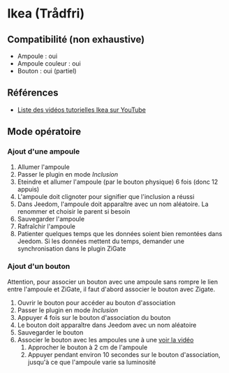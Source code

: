 # Ikea (Trådfri)

## Compatibilité (non exhaustive)

* Ampoule : oui
* Ampoule couleur : oui
* Bouton : oui (partiel)

## Références

* [Liste des vidéos tutorielles Ikea sur YouTube](https://www.youtube.com/watch?v=0z1KikVkHsw&list=PLdOi3lRbWE5JW3sM8vlHZRt16MquGiBvz)

## Mode opératoire

### Ajout d'une ampoule

1. Allumer l'ampoule
1. Passer le plugin en mode *Inclusion*
1. Eteindre et allumer l'ampoule (par le bouton physique) 6 fois (donc 12 appuis)
1. L'ampoule doit clignoter pour signifier que l'inclusion a réussi
1. Dans Jeedom, l'ampoule doit apparaître avec un nom aléatoire. La renommer et choisir le parent si besoin
1. Sauvegarder l'ampoule
1. Rafraîchir l'ampoule
1. Patienter quelques temps que les données soient bien remontées dans Jeedom. Si les données mettent du temps, demander une synchronisation dans le plugin ZiGate

### Ajout d'un bouton

Attention, pour associer un bouton avec une ampoule sans rompre le lien entre l'ampoule et ZiGate, il faut d'abord associer le bouton avec Zigate.

1. Ouvrir le bouton pour accéder au bouton d'association
1. Passer le plugin en mode *Inclusion*
1. Appuyer 4 fois sur le bouton d'association du bouton
1. Le bouton doit apparaître dans Jeedom avec un nom aléatoire
1. Sauvegarder le bouton
1. Associer le bouton avec les ampoules une à une [voir la vidéo](https://www.youtube.com/watch?v=_XxYk6Twm34)
    1. Approcher le bouton à 2 cm de l'ampoule
    1. Appuyer pendant environ 10 secondes sur le bouton d'association, jusqu'à ce que l'ampoule varie sa luminosité